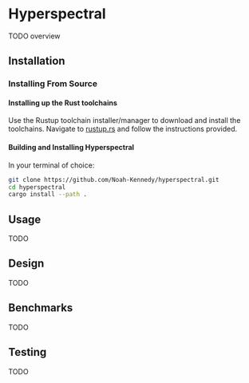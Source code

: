 # Hyperspectral
TODO overview

## Installation

### Installing From Source
#### Installing up the Rust toolchains
Use the Rustup toolchain installer/manager to download and install the toolchains.
Navigate to [rustup.rs](https://rustup.rs/) and follow the instructions provided.

#### Building and Installing Hyperspectral
In your terminal of choice:
```bash
git clone https://github.com/Noah-Kennedy/hyperspectral.git
cd hyperspectral
cargo install --path .
```

## Usage
TODO

## Design
TODO

## Benchmarks
TODO

## Testing
TODO